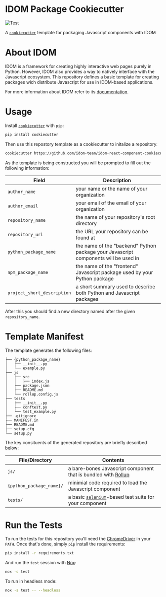 # IDOM Package Cookiecutter

![Test](https://github.com/idom-team/idom-package-cookiecutter/workflows/Test/badge.svg?branch=main)

A [`cookiecutter`](https://cookiecutter.readthedocs.io/en/1.7.2/README.html) template for packaging Javascript components with IDOM

# About IDOM

IDOM is a framework for creating highly interactive web pages purely in Python. However,
IDOM also provides a way to natively interface with the Javascript ecosystem. This
repository defines a basic template for creating packages wich distribute Javascript for
use in IDOM-based applications.

For more information about IDOM refer to its [documentation](https://idom-docs.herokuapp.com/docs/index.html).

# Usage

Install [`cookiecutter`](https://cookiecutter.readthedocs.io/en/1.7.2/README.html) with `pip`:

```bash
pip install cookiecutter
```

Then use this repostory template as a cookiecutter to initalize a repository:

```bash
cookiecutter https://github.com/idom-team/idom-react-component-cookiecutter.git
```

As the template is being constructed you will be prompted to fill out the following information:

| Field                       | Description                                                                         |
| --------------------------- | ----------------------------------------------------------------------------------- |
| `author_name`               | your name or the name of your organization                                          |
| `author_email`              | your email of the email of your organization                                        |
| `repository_name`           | the name of your repository's root directory                                        |
| `repository_url`            | the URL your repository can be found at                                             |
| `python_package_name`       | the name of the "backend" Python package your Javascript components will be used in |
| `npm_package_name`          | the name of the "frontend" Javascript package used by your Python package           |
| `project_short_description` | a short summary used to describe both Python and Javascript packages                |

After this you should find a new directory named after the given `repository_name`.

# Template Manifest

The template generates the following files:

```
├── {python_package_name}
│   ├── __init__.py
│   └── example.py
├── js
│   ├── src
│   │   ├── index.js
│   ├── package.json
│   ├── README.md
│   └── rollup.config.js
├── tests
│   ├── __init__.py
│   ├── conftest.py
│   └── test_example.py
├── .gitignore
├── MANIFEST.in
├── README.md
├── setup.cfg
└── setup.py
```

The key consituents of the generated repository are briefly described below:

| File/Directory           | Contents                                                                                          |
| ------------------------ | ------------------------------------------------------------------------------------------------- |
| `js/`                    | a bare-bones Javascript component that is bundled with [Rollup](https://rollupjs.org/)            |
| `{python_package_name}/` | minimial code required to load the Javascript component                                           |
| `tests/`                 | a basic [`selenium`](https://selenium-python.readthedocs.io/)-based test suite for your component |

# Run the Tests

To run the tests for this repository you'll need the
[ChromeDriver](https://chromedriver.chromium.org/downloads) in your `PATH`. Once that's
done, simply `pip` install the requirements:

```bash
pip install -r requirements.txt
```

And run the `test` session with [Nox](https://nox.thea.codes/en/stable/):

```bash
nox -s test
```

To run in headless mode:

```bash
nox -s test -- --headless
```
